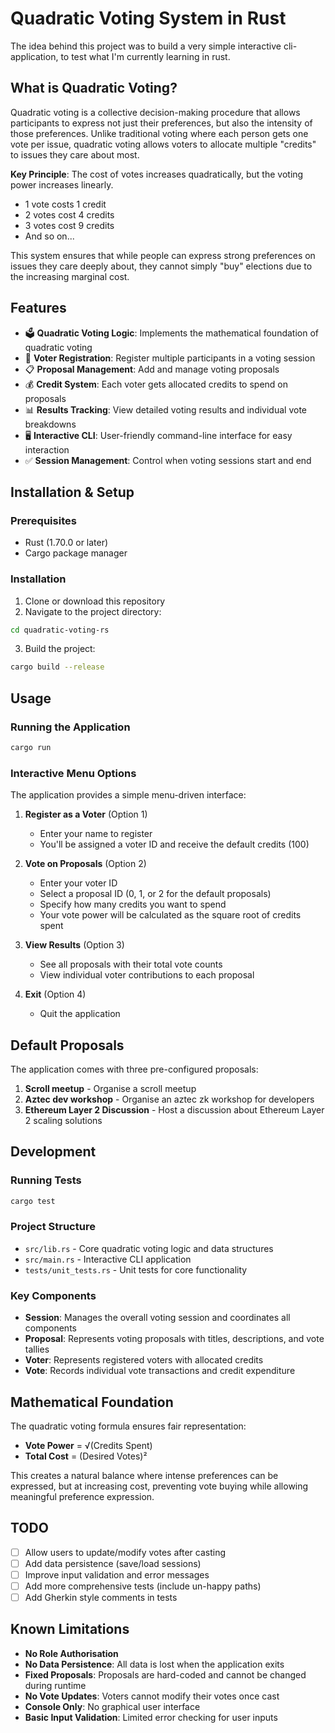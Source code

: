 # Quadratic Voting System in Rust
The idea behind this project was to build a very simple interactive cli-application, to test what I'm currently learning in rust.

## What is Quadratic Voting?

Quadratic voting is a collective decision-making procedure that allows participants to express not just their preferences, but also the intensity of those preferences. Unlike traditional voting where each person gets one vote per issue, quadratic voting allows voters to allocate multiple "credits" to issues they care about most.

**Key Principle**: The cost of votes increases quadratically, but the voting power increases linearly.
- 1 vote costs 1 credit
- 2 votes cost 4 credits  
- 3 votes cost 9 credits
- And so on...

This system ensures that while people can express strong preferences on issues they care deeply about, they cannot simply "buy" elections due to the increasing marginal cost.

## Features

- 🗳️  **Quadratic Voting Logic**: Implements the mathematical foundation of quadratic voting
- 👥  **Voter Registration**: Register multiple participants in a voting session
- 📋  **Proposal Management**: Add and manage voting proposals
- 💰  **Credit System**: Each voter gets allocated credits to spend on proposals
- 📊  **Results Tracking**: View detailed voting results and individual vote breakdowns
- 🖥️  **Interactive CLI**: User-friendly command-line interface for easy interaction
- ✅  **Session Management**: Control when voting sessions start and end

## Installation & Setup

### Prerequisites
- Rust (1.70.0 or later)
- Cargo package manager

### Installation
1. Clone or download this repository
2. Navigate to the project directory:
```bash
cd quadratic-voting-rs
```

3. Build the project:
```bash
cargo build --release
```

## Usage

### Running the Application
```bash
cargo run
```

### Interactive Menu Options

The application provides a simple menu-driven interface:

1. **Register as a Voter** (Option 1)
   - Enter your name to register
   - You'll be assigned a voter ID and receive the default credits (100)

2. **Vote on Proposals** (Option 2)
   - Enter your voter ID
   - Select a proposal ID (0, 1, or 2 for the default proposals)
   - Specify how many credits you want to spend
   - Your vote power will be calculated as the square root of credits spent

3. **View Results** (Option 3)
   - See all proposals with their total vote counts
   - View individual voter contributions to each proposal

4. **Exit** (Option 4)
   - Quit the application

## Default Proposals

The application comes with three pre-configured proposals:
1. **Scroll meetup** - Organise a scroll meetup
2. **Aztec dev workshop** - Organise an aztec zk workshop for developers  
3. **Ethereum Layer 2 Discussion** - Host a discussion about Ethereum Layer 2 scaling solutions

## Development

### Running Tests
```bash
cargo test
```

### Project Structure
- `src/lib.rs` - Core quadratic voting logic and data structures
- `src/main.rs` - Interactive CLI application
- `tests/unit_tests.rs` - Unit tests for core functionality

### Key Components

- **Session**: Manages the overall voting session and coordinates all components
- **Proposal**: Represents voting proposals with titles, descriptions, and vote tallies
- **Voter**: Represents registered voters with allocated credits
- **Vote**: Records individual vote transactions and credit expenditure

## Mathematical Foundation

The quadratic voting formula ensures fair representation:
- **Vote Power** = √(Credits Spent)
- **Total Cost** = (Desired Votes)²

This creates a natural balance where intense preferences can be expressed, but at increasing cost, preventing vote buying while allowing meaningful preference expression.

## TODO

- [ ] Allow users to update/modify votes after casting
- [ ] Add data persistence (save/load sessions)
- [ ] Improve input validation and error messages
- [ ] Add more comprehensive tests (include un-happy paths)
- [ ] Add Gherkin style comments in tests

## Known Limitations

- **No Role Authorisation**
- **No Data Persistence**: All data is lost when the application exits
- **Fixed Proposals**: Proposals are hard-coded and cannot be changed during runtime
- **No Vote Updates**: Voters cannot modify their votes once cast
- **Console Only**: No graphical user interface
- **Basic Input Validation**: Limited error checking for user inputs


